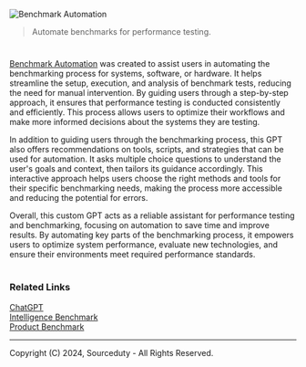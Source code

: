 ![Benchmark Automation](https://github.com/user-attachments/assets/6358ab1f-e278-4757-8d16-244d71cc8559)

> Automate benchmarks for performance testing.

#

[Benchmark Automation](https://chatgpt.com/g/g-7SVERnPqi-benchmark-automation) was created to assist users in automating the benchmarking process for systems, software, or hardware. It helps streamline the setup, execution, and analysis of benchmark tests, reducing the need for manual intervention. By guiding users through a step-by-step approach, it ensures that performance testing is conducted consistently and efficiently. This process allows users to optimize their workflows and make more informed decisions about the systems they are testing.

In addition to guiding users through the benchmarking process, this GPT also offers recommendations on tools, scripts, and strategies that can be used for automation. It asks multiple choice questions to understand the user's goals and context, then tailors its guidance accordingly. This interactive approach helps users choose the right methods and tools for their specific benchmarking needs, making the process more accessible and reducing the potential for errors.

Overall, this custom GPT acts as a reliable assistant for performance testing and benchmarking, focusing on automation to save time and improve results. By automating key parts of the benchmarking process, it empowers users to optimize system performance, evaluate new technologies, and ensure their environments meet required performance standards.

#
### Related Links

[ChatGPT](https://github.com/sourceduty/ChatGPT)
<br>
[Intelligence Benchmark](https://github.com/sourceduty/Intelligence_Benchmark)
<br>
[Product Benchmark](https://github.com/sourceduty/Product_Benchmark)

***
Copyright (C) 2024, Sourceduty - All Rights Reserved.
